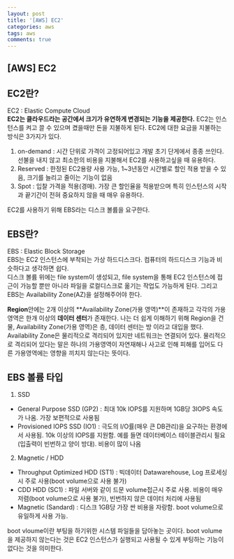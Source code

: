 ```yaml
---
layout: post
title: '[AWS] EC2'
categories: aws
tags: aws
comments: true
---
```

## [AWS] EC2
## EC2란?
EC2 : Elastic Compute Cloud  
**EC2는 클라우드라는 공간에서 크기가 유연하게 변경되는 기능을 제공한다.** 
EC2는 인스턴스를 켜고 끌 수 있으며 켰을때만 돈을 지불하게 된다. EC2에 대한 요금을 지불하는 방식은 3가지가 있다.  
  
1. on-demand : 시간 단위로 가격이 고정되어있고 개발 초기 단게에서 종종 쓰인다. 선불을 내지 않고 최소한의 비용을 지불해서 EC2를 사용하고싶을 때 유용하다.  
2. Reserved : 한정된 EC2용량 사용 가능, 1~3년동안 시간별로 할인 적용 받을 수 있음, 크기를 늘리고 줄이는 기능이 없음  
3. Spot : 입찰 가격을 적용(경매). 가장 큰 할인율을 적용받으며 특히 인스턴스의 시작과 끝기간이 전혀 중요하지 않을 때 매우 유용하다.  
  
EC2를 사용하기 위해 EBS라는 디스크 볼륨을 요구한다. 

## EBS란? 
EBS : Elastic Block Storage  
EBS는 EC2 인스턴스에 부착되는 가상 하드디스크다. 컴퓨터의 하드디스크 기능과 비슷하다고 생각하면 쉽다.  
디스크 볼륨 위에는 file system이 생성되고, file system을 통해 EC2 인스턴스에 접근이 가능할 뿐만 아니라 파일을 로컬디스크로 옮기는 작업도 가능하게 된다. 그리고 EBS는 Availability Zone(AZ)을 설정해주어야 한다.  
  
**Region**안에는 2개 이상의 **Availability Zone(가용 영역)**이 존재하고 각각의 가용 영역은 한개 이상의 **데이터 센터**가 존재한다. 나는 더 쉽게 이해하기 위해 Region을 건물, Availability Zone(가용 영역)은 층, 데이터 센터는 방 이라고 대입을 했다. Availability Zone은 물리적으로 격리되어 있지만 네트워크는 연결되어 있다. 물리적으로 격리되어 있다는 말은 하나의 가용영역이 자연재해나 사고로 인해 피해를 입어도 다른 가용영역에는 영향을 끼치지 않는다는 뜻이다.  
  
## EBS 볼륨 타입
1. SSD
- General Purpose SSD (GP2) : 최대 10k IOPS를 지원하며 1GB당 3IOPS 속도가 나옴. 가장 보편적으로 사용됨  
- Provisioned IOPS SSD (IO1) : 극도의 I/O률(매우 큰 DB관리)을 요구하는 환경에서 사용됨. 10k 이상의 IOPS를 지원함. 예를 들면 데이터베이스 테이블관리시 필요(입출력이 빈번하고 양이 방대). 비용이 많이 나옴  
  
2. Magnetic / HDD
- Throughput Optimized HDD (ST1) : 빅데이터 Datawarehouse, Log 프로세싱시 주로 사용(boot volume으로 사용 불가)  
- CDD HDD (SC1) : 파일 서버와 같이 드문 volume접근시 주로 사용. 비용이 매우 저렴(boot volume으로 사용 불가), 빈번하지 않은 데이터 처리에 사용됨  
- Magnetic (Sandard) : 디스크 1GB당 가장 싼 비용을 자랑함. boot volume으로 유일하게 사용 가능.  
  
boot vloume이란 부팅을 하기위한 시스템 파일들을 담아놓는 곳이다. boot volume을 제공하지 않는다는 것은 EC2 인스턴스가 실행되고 사용될 수 있게 부팅하는 기능이 없다는 것을 의미한다.  
  

